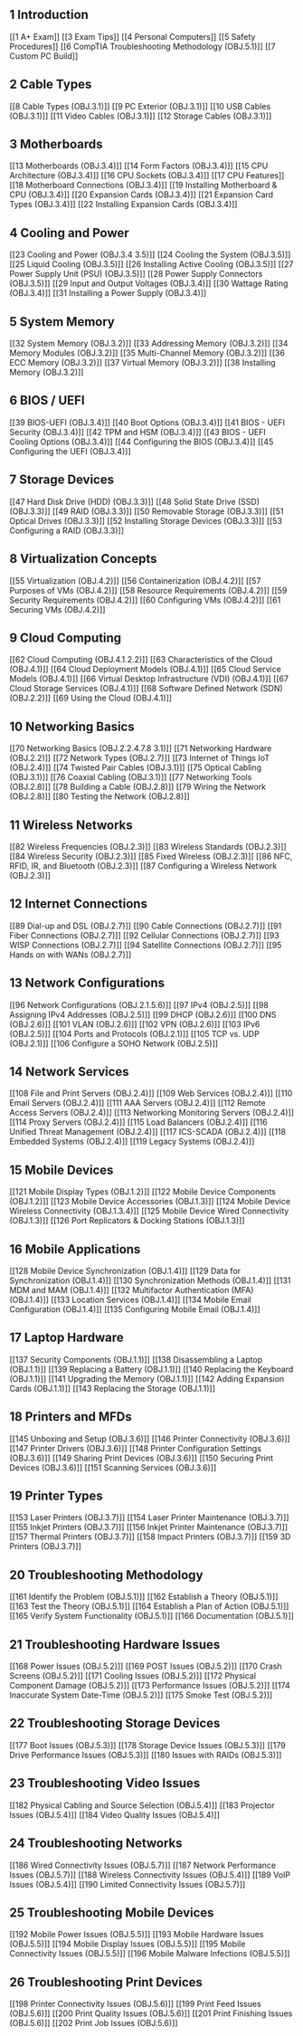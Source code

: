 ## 1 Introduction
[[1 A+ Exam]]
[[3 Exam Tips]]
[[4 Personal Computers]]
[[5 Safety Procedures]]
[[6 CompTIA Troubleshooting Methodology (OBJ.5.1)]]
[[7 Custom PC Build]]
## 2 Cable Types
[[8 Cable Types (OBJ.3.1)]]
[[9 PC Exterior (OBJ.3.1)]]
[[10 USB Cables (OBJ.3.1)]]
[[11 Video Cables (OBJ.3.1)]]
[[12 Storage Cables (OBJ.3.1)]]
## 3 Motherboards 
[[13 Motherboards (OBJ.3.4)]]
[[14 Form Factors (OBJ.3.4)]]
[[15 CPU Architecture (OBJ.3.4)]]
[[16 CPU Sockets (OBJ.3.4)]]
[[17 CPU Features]]
[[18 Motherboard Connections (OBJ.3.4)]]
[[19 Installing Motherboard & CPU (OBJ.3.4)]]
[[20 Expansion Cards (OBJ.3.4)]]
[[21 Expansion Card Types (OBJ.3.4)]]
[[22 Installing Expansion Cards (OBJ.3.4)]]
## 4 Cooling and Power 
[[23 Cooling and Power (OBJ.3.4 3.5)]]
[[24 Cooling the System (OBJ.3.5)]]
[[25 Liquid Cooling (OBJ.3.5)]]
[[26 Installing Active Cooling (OBJ.3.5)]]
[[27 Power Supply Unit (PSU) (OBJ.3.5)]]
[[28 Power Supply Connectors (OBJ.3.5)]]
[[29 Input and Output Voltages (OBJ.3.4)]]
[[30 Wattage Rating (OBJ.3.4)]]
[[31 Installing a Power Supply (OBJ.3.4)]]
## 5 System Memory 
[[32 System Memory (OBJ.3.2)]]
[[33 Addressing Memory (OBJ.3.2)]]
[[34 Memory Modules (OBJ.3.2)]]
[[35 Multi-Channel Memory (OBJ.3.2)]]
[[36 ECC Memory (OBJ.3.2)]]
[[37 Virtual Memory (OBJ.3.2)]]
[[38 Installing Memory (OBJ.3.2)]]
## 6 BIOS / UEFI
[[39 BIOS-UEFI (OBJ.3.4)]]
[[40 Boot Options (OBJ.3.4)]]
[[41 BIOS - UEFI Security (OBJ.3.4)]]
[[42 TPM and HSM (OBJ.3.4)]]
[[43 BIOS - UEFI Cooling Options (OBJ.3.4)]]
[[44 Configuring the BIOS (OBJ.3.4)]]
[[45 Configuring the UEFI (OBJ.3.4)]]
## 7 Storage Devices 
[[47 Hard Disk Drive (HDD) (OBJ.3.3)]]
[[48 Solid State Drive (SSD) (OBJ.3.3)]]
[[49 RAID (OBJ.3.3)]]
[[50 Removable Storage (OBJ.3.3)]]
[[51 Optical Drives (OBJ.3.3)]]
[[52 Installing Storage Devices (OBJ.3.3)]]
[[53 Configuring a RAID (OBJ.3.3)]]
## 8 Virtualization Concepts 
[[55 Virtualization (OBJ.4.2)]]
[[56 Containerization (OBJ.4.2)]]
[[57 Purposes of VMs (OBJ.4.2)]]
[[58 Resource Requirements (OBJ.4.2)]]
[[59 Security Requirements (OBJ.4.2)]]
[[60 Configuring VMs (OBJ.4.2)]]
[[61 Securing VMs (OBJ.4.2)]]
## 9 Cloud Computing 
[[62 Cloud Computing (OBJ.4.1.2.2)]]
[[63 Characteristics of the Cloud (OBJ.4.1)]]
[[64 Cloud Deployment Models (OBJ.4.1)]]
[[65 Cloud Service Models (OBJ.4.1)]]
[[66 Virtual Desktop Infrastructure (VDI) (OBJ.4.1)]]
[[67 Cloud Storage Services (OBJ.4.1)]]
[[68 Software Defined Network (SDN) (OBJ.2.2)]]
[[69 Using the Cloud (OBJ.4.1)]]
## 10 Networking Basics 
[[70 Networking Basics (OBJ.2.2.4.7.8 3.1)]]
[[71 Networking Hardware (OBJ.2.2)]]
[[72 Network Types (OBJ.2.7)]]
[[73 Internet of Things IoT (OBJ.2.4)]]
[[74 Twisted Pair Cables (OBJ.3.1)]]
[[75 Optical Cabling (OBJ.3.1)]]
[[76 Coaxial Cabling (OBJ.3.1)]]
[[77 Networking Tools (OBJ.2.8)]]
[[78 Building a Cable (OBJ.2.8)]]
[[79 Wiring the Network (OBJ.2.8)]]
[[80 Testing the Network (OBJ.2.8)]]
## 11 Wireless Networks 
[[82 Wireless Frequencies (OBJ.2.3)]]
[[83 Wireless Standards (OBJ.2.3)]]
[[84 Wireless Security (OBJ.2.3)]]
[[85 Fixed Wireless (OBJ.2.3)]]
[[86 NFC, RFID, IR, and Bluetooth (OBJ.2.3)]]
[[87 Configuring a Wireless Network (OBJ.2.3)]]
## 12 Internet Connections 
[[89 Dial-up and DSL (OBJ.2.7)]]
[[90 Cable Connections (OBJ.2.7)]]
[[91 Fiber Connections (OBJ.2.7)]]
[[92 Cellular Connections (OBJ.2.7)]]
[[93 WISP Connections (OBJ.2.7)]]
[[94 Satellite Connections (OBJ.2.7)]]
[[95 Hands on with WANs (OBJ.2.7)]]
## 13 Network Configurations 
[[96 Network Configurations (OBJ.2.1.5.6)]]
[[97 IPv4 (OBJ.2.5)]]
[[98 Assigning IPv4 Addresses (OBJ.2.5)]]
[[99 DHCP (OBJ.2.6)]]
[[100 DNS (OBJ.2.6)]]
[[101 VLAN (OBJ.2.6)]]
[[102 VPN (OBJ.2.6)]]
[[103 IPv6 (OBJ.2.5)]]
[[104 Ports and Protocols (OBJ.2.1)]]
[[105 TCP vs. UDP (OBJ.2.1)]]
[[106 Configure a SOHO Network (OBJ.2.5)]]
## 14 Network Services 
[[108 File and Print Servers (OBJ.2.4)]]
[[109 Web Services (OBJ.2.4)]]
[[110 Email Servers (OBJ.2.4)]]
[[111 AAA Servers (OBJ.2.4)]]
[[112 Remote Access Servers (OBJ.2.4)]]
[[113 Networking Monitoring Servers (OBJ.2.4)]]
[[114 Proxy Servers (OBJ.2.4)]]
[[115 Load Balancers (OBJ.2.4)]]
[[116 Unified Threat Management (OBJ.2.4)]]
[[117 ICS-SCADA (OBJ.2.4)]]
[[118 Embedded Systems (OBJ.2.4)]]
[[119 Legacy Systems (OBJ.2.4)]]
## 15 Mobile Devices 
[[121 Mobile Display Types (OBJ.1.2)]]
[[122 Mobile Device Components (OBJ.1.2)]]
[[123 Mobile Device Accessories (OBJ.1.3)]]
[[124 Mobile Device Wireless Connectivity (OBJ.1.3.4)]]
[[125 Mobile Device Wired Connectivity (OBJ.1.3)]]
[[126 Port Replicators & Docking Stations (OBJ.1.3)]]
## 16 Mobile Applications
[[128 Mobile Device Synchronization (OBJ.1.4)]]
[[129 Data for Synchronization (OBJ.1.4)]]
[[130 Synchronization Methods (OBJ.1.4)]]
[[131 MDM and MAM (OBJ.1.4)]]
[[132 Multifactor Authentication (MFA) (OBJ.1.4)]]
[[133 Location Services (OBJ.1.4)]]
[[134 Mobile Email Configuration (OBJ.1.4)]]
[[135 Configuring Mobile Email (OBJ.1.4)]]
## 17 Laptop Hardware 
[[137 Security Components (OBJ.1.1)]]
[[138 Disassembling a Laptop (OBJ.1.1)]]
[[139 Replacing a Battery (OBJ.1.1)]]
[[140 Replacing the Keyboard (OBJ.1.1)]]
[[141 Upgrading the Memory (OBJ.1.1)]]
[[142 Adding Expansion Cards (OBJ.1.1)]]
[[143 Replacing the Storage (OBJ.1.1)]]
## 18 Printers and MFDs
[[145 Unboxing and Setup (OBJ.3.6)]]
[[146 Printer Connectivity (OBJ.3.6)]]
[[147 Printer Drivers (OBJ.3.6)]]
[[148 Printer Configuration Settings (OBJ.3.6)]]
[[149 Sharing Print Devices (OBJ.3.6)]]
[[150 Securing Print Devices (OBJ.3.6)]]
[[151 Scanning Services (OBJ.3.6)]]
## 19 Printer Types 
[[153 Laser Printers (OBJ.3.7)]]
[[154 Laser Printer Maintenance (OBJ.3.7)]]
[[155 Inkjet Printers (OBJ.3.7)]]
[[156 Inkjet Printer Maintenance (OBJ.3.7)]]
[[157 Thermal Printers (OBJ.3.7)]]
[[158 Impact Printers (OBJ.3.7)]]
[[159 3D Printers (OBJ.3.7)]]
## 20 Troubleshooting Methodology
[[161 Identify the Problem (OBJ.5.1)]]
[[162 Establish a Theory (OBJ.5.1)]]
[[163 Test the Theory (OBJ.5.1)]]
[[164 Establish a Plan of Action (OBJ.5.1)]]
[[165 Verify System Functionality (OBJ.5.1)]]
[[166 Documentation (OBJ.5.1)]]
## 21 Troubleshooting Hardware Issues 
[[168 Power Issues (OBJ.5.2)]]
[[169 POST Issues (OBJ.5.2)]]
[[170 Crash Screens (OBJ.5.2)]]
[[171 Cooling Issues (OBJ.5.2)]]
[[172 Physical Component Damage (OBJ.5.2)]]
[[173 Performance Issues (OBJ.5.2)]]
[[174 Inaccurate System Date-Time (OBJ.5.2)]]
[[175 Smoke Test (OBJ.5.2)]]
## 22 Troubleshooting Storage Devices 
[[177 Boot Issues (OBJ.5.3)]]
[[178 Storage Device Issues (OBJ.5.3)]]
[[179 Drive Performance Issues (OBJ.5.3)]]
[[180 Issues with RAIDs (OBJ.5.3)]]
## 23 Troubleshooting Video Issues 
[[182 Physical Cabling and Source Selection (OBJ.5.4)]]
[[183 Projector Issues (OBJ.5.4)]]
[[184 Video Quality Issues (OBJ.5.4)]]
## 24 Troubleshooting Networks 
[[186 Wired Connectivity Issues (OBJ.5.7)]]
[[187 Network Performance Issues (OBJ.5.7)]]
[[188 Wireless Connectivity Issues (OBJ.5.4)]]
[[189 VoIP Issues (OBJ.5.4)]]
[[190 Limited Connectivity Issues (OBJ.5.7)]]
## 25 Troubleshooting Mobile Devices 
[[192 Mobile Power Issues (OBJ.5.5)]]
[[193 Mobile Hardware Issues (OBJ.5.5)]]
[[194 Mobile Display Issues (OBJ.5.5)]]
[[195 Mobile Connectivity Issues (OBJ.5.5)]]
[[196 Mobile Malware Infections (OBJ.5.5)]]
## 26 Troubleshooting Print Devices 
[[198 Printer Connectivity Issues (OBJ.5.6)]]
[[199 Print Feed Issues (OBJ.5.6)]]
[[200 Print Quality Issues (OBJ.5.6)]]
[[201 Print Finishing Issues (OBJ.5.6)]]
[[202 Print Job Issues (OBJ.5.6)]]


